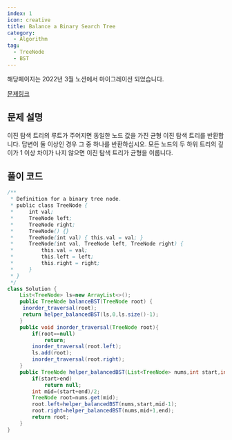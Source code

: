 ```yaml
---
index: 1
icon: creative
title: Balance a Binary Search Tree
category:
  - Algorithm
tag:
  - TreeNode
  - BST
---
```


해당페이지는 2022년 3월 노션에서 마이그레이션 되었습니다.

[문제링크](https://leetcode.com/problems/balance-a-binary-search-tree/)

## 문제 설명

이진 탐색 트리의 루트가 주어지면 동일한 노드 값을 가진 균형 이진 탐색 트리를 반환합니다. 답변이 둘 이상인 경우 그 중 하나를 반환하십시오. 모든 노드의 두 하위 트리의 깊이가 1 이상 차이가 나지 않으면 이진 탐색 트리가 균형을 이룹니다.

## 풀이 코드

```java
/**
 * Definition for a binary tree node.
 * public class TreeNode {
 *     int val;
 *     TreeNode left;
 *     TreeNode right;
 *     TreeNode() {}
 *     TreeNode(int val) { this.val = val; }
 *     TreeNode(int val, TreeNode left, TreeNode right) {
 *         this.val = val;
 *         this.left = left;
 *         this.right = right;
 *     }
 * }
 */
class Solution {
    List<TreeNode> ls=new ArrayList<>();
    public TreeNode balanceBST(TreeNode root) {
     inorder_traversal(root);
     return helper_balancedBST(ls,0,ls.size()-1);
    }
    public void inorder_traversal(TreeNode root){
        if(root==null)
            return;
        inorder_traversal(root.left);
        ls.add(root);
        inorder_traversal(root.right);
    }
    public TreeNode helper_balancedBST(List<TreeNode> nums,int start,int end){
        if(start>end)
            return null;
        int mid=(start+end)/2;
        TreeNode root=nums.get(mid);
        root.left=helper_balancedBST(nums,start,mid-1);
        root.right=helper_balancedBST(nums,mid+1,end);
        return root;
    }
}
```
